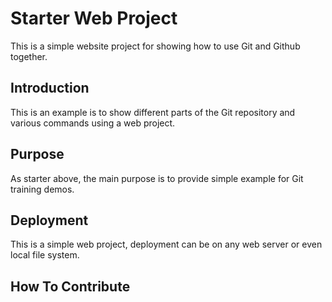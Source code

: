 # Starter Web Project

This is a simple website project for 
showing how to use Git and Github together.



## Introduction

This is an example is to show different parts
of the Git repository and various commands
using a web project.

## Purpose

As starter above, the main purpose is to 
provide simple example for Git training
demos.
## Deployment
This is a simple web project, deployment
can be on any web server or even local
file system.
## How To Contribute
